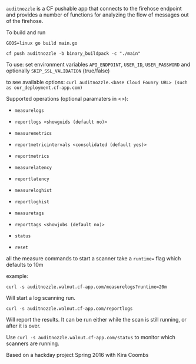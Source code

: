 `auditnozzle` is a CF pushable app that connects to the firehose endpoint and provides a number of functions for analyzing the flow of messages out of the firehose.

To build and run

`GOOS=linux go build main.go`

`cf push auditnozzle -b binary_buildpack -c "./main"`

To use:
set environment variables `API_ENDPOINT`, `USER_ID`, `USER_PASSWORD` and optionally `SKIP_SSL_VALIDATION` (true/false) 

to see available options: `curl auditnozzle.<base Cloud Founry URL> (such as our_deployment.cf-app.com)`

Supported operations (optional paramaters in <>):

- `measurelogs`

- `reportlogs <showguids (default no)>`

- `measuremetrics`

- `reportmetricintervals <consolidated (default yes)>`

- `reportmetrics`

- `measurelatency`

- `reportlatency`

- `measureloghist`

- `reportloghist`

- `measuretags`

- `reporttags <showjobs (default no)>`

- `status`

- `reset`

all the measure commands to start a scanner take a `runtime=` flag which defaults to 10m

example:

`curl -s auditnozzle.walnut.cf-app.com/measurelogs?runtime=20m`

Will start a log scanning run.

`curl -s auditnozzle.walnut.cf-app.com/reportlogs`

Will report the results. It can be run either while the scan is still running, or after it is over.

Use `curl -s auditnozzle.walnut.cf-app.com/status` to monitor which scanners are running.

Based on a hackday project Spring 2016 with Kira Coombs

